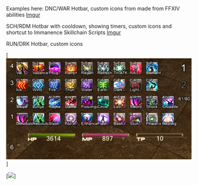 Examples here:
DNC/WAR Hotbar, custom icons from made from FFXIV abilities
[Imgur](https://i.imgur.com/tqYZA7Q.png)

SCH/RDM Hotbar with cooldown, showing timers, custom icons and shortcut to Immanence Skillchain Scripts
[Imgur](https://i.imgur.com/OMWVCnV.png)

RUN/DRK Hotbar, custom icons

[<img src="https://github.com/NoScrying/Window-Addons/blob/main/xivhotbar/images/other/RUN%20XIVHotbar.png">]

[<img src="img/myImage.png">]
